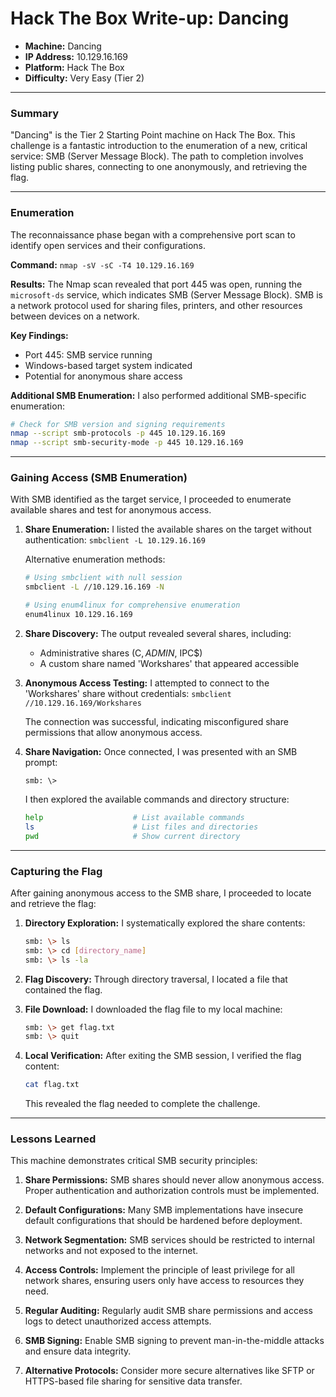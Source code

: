 # Hack The Box Write-up: Dancing

- **Machine:** Dancing
- **IP Address:** 10.129.16.169
- **Platform:** Hack The Box
- **Difficulty:** Very Easy (Tier 2)

---

### Summary

"Dancing" is the Tier 2 Starting Point machine on Hack The Box. This challenge is a fantastic introduction to the enumeration of a new, critical service: SMB (Server Message Block). The path to completion involves listing public shares, connecting to one anonymously, and retrieving the flag.

---

### Enumeration

The reconnaissance phase began with a comprehensive port scan to identify open services and their configurations.

**Command:**
`nmap -sV -sC -T4 10.129.16.169`

**Results:**
The Nmap scan revealed that port 445 was open, running the `microsoft-ds` service, which indicates SMB (Server Message Block). SMB is a network protocol used for sharing files, printers, and other resources between devices on a network.

**Key Findings:**
- Port 445: SMB service running
- Windows-based target system indicated
- Potential for anonymous share access

**Additional SMB Enumeration:**
I also performed additional SMB-specific enumeration:
```bash
# Check for SMB version and signing requirements
nmap --script smb-protocols -p 445 10.129.16.169
nmap --script smb-security-mode -p 445 10.129.16.169
```

---

### Gaining Access (SMB Enumeration)

With SMB identified as the target service, I proceeded to enumerate available shares and test for anonymous access.

1. **Share Enumeration:**
   I listed the available shares on the target without authentication:
   `smbclient -L 10.129.16.169`
   
   Alternative enumeration methods:
   ```bash
   # Using smbclient with null session
   smbclient -L //10.129.16.169 -N
   
   # Using enum4linux for comprehensive enumeration
   enum4linux 10.129.16.169
   ```

2. **Share Discovery:**
   The output revealed several shares, including:
   - Administrative shares (C$, ADMIN$, IPC$)
   - A custom share named 'Workshares' that appeared accessible

3. **Anonymous Access Testing:**
   I attempted to connect to the 'Workshares' share without credentials:
   `smbclient //10.129.16.169/Workshares`
   
   The connection was successful, indicating misconfigured share permissions that allow anonymous access.

4. **Share Navigation:**
   Once connected, I was presented with an SMB prompt:
   ```
   smb: \>
   ```
   
   I then explored the available commands and directory structure:
   ```bash
   help                    # List available commands
   ls                      # List files and directories
   pwd                     # Show current directory
   ```

---

### Capturing the Flag

After gaining anonymous access to the SMB share, I proceeded to locate and retrieve the flag:

1. **Directory Exploration:**
   I systematically explored the share contents:
   ```bash
   smb: \> ls
   smb: \> cd [directory_name]
   smb: \> ls -la
   ```

2. **Flag Discovery:**
   Through directory traversal, I located a file that contained the flag.

3. **File Download:**
   I downloaded the flag file to my local machine:
   ```bash
   smb: \> get flag.txt
   smb: \> quit
   ```

4. **Local Verification:**
   After exiting the SMB session, I verified the flag content:
   ```bash
   cat flag.txt
   ```

   This revealed the flag needed to complete the challenge.

---

### Lessons Learned

This machine demonstrates critical SMB security principles:

1. **Share Permissions:** SMB shares should never allow anonymous access. Proper authentication and authorization controls must be implemented.

2. **Default Configurations:** Many SMB implementations have insecure default configurations that should be hardened before deployment.

3. **Network Segmentation:** SMB services should be restricted to internal networks and not exposed to the internet.

4. **Access Controls:** Implement the principle of least privilege for all network shares, ensuring users only have access to resources they need.

5. **Regular Auditing:** Regularly audit SMB share permissions and access logs to detect unauthorized access attempts.

6. **SMB Signing:** Enable SMB signing to prevent man-in-the-middle attacks and ensure data integrity.

7. **Alternative Protocols:** Consider more secure alternatives like SFTP or HTTPS-based file sharing for sensitive data transfer.
